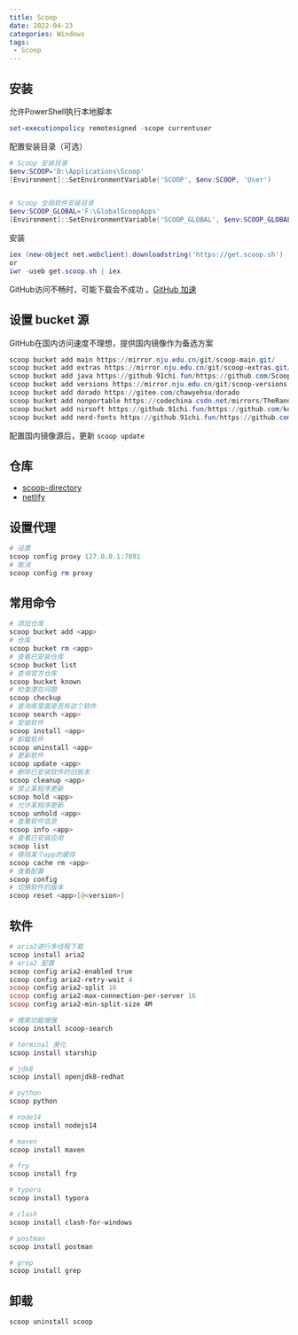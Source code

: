 ```yaml
---
title: Scoop 
date: 2022-04-23
categories: Windows
tags:
 - Scoop
---
```


## 安装

允许PowerShell执行本地脚本

```powershell
set-executionpolicy remotesigned -scope currentuser
```

配置安装目录（可选）

```powershell
# Scoop 安装目录
$env:SCOOP='D:\Applications\Scoop'
[Environment]::SetEnvironmentVariable('SCOOP', $env:SCOOP, 'User')


# Scoop 全局软件安装目录
$env:SCOOP_GLOBAL='F:\GlobalScoopApps'
[Environment]::SetEnvironmentVariable('SCOOP_GLOBAL', $env:SCOOP_GLOBAL, 'Machine')
```

安装

```powershell
iex (new-object net.webclient).downloadstring('https://get.scoop.sh') 
or
iwr -useb get.scoop.sh | iex
```

GitHub访问不畅时，可能下载会不成功 。[GitHub 加速](https://github.com/521xueweihan/GitHub520)

## 设置 bucket 源

GitHub在国内访问速度不理想，提供国内镜像作为备选方案

```powershell
scoop bucket add main https://mirror.nju.edu.cn/git/scoop-main.git/
scoop bucket add extras https://mirror.nju.edu.cn/git/scoop-extras.git/
scoop bucket add java https://github.91chi.fun/https://github.com/ScoopInstaller/Java.git
scoop bucket add versions https://mirror.nju.edu.cn/git/scoop-versions.git/
scoop bucket add dorado https://gitee.com/chawyehsu/dorado
scoop bucket add nonportable https://codechina.csdn.net/mirrors/TheRandomLabs/scoop-nonportable
scoop bucket add nirsoft https://github.91chi.fun/https://github.com/kodybrown/scoop-nirsoft.git
scoop bucket add nerd-fonts https://github.91chi.fun/https://github.com/matthewjberger/scoop-nerd-fonts.git
```

配置国内镜像源后，更新 `scoop update`

## 仓库

- [scoop-directory](https://rasa.github.io/scoop-directory/by-apps)
- [netlify](https://scoop.netlify.app/buckets/)

## 设置代理

```powershell
# 设置
scoop config proxy 127.0.0.1:7891
# 取消
scoop config rm proxy
```

## 常用命令


```powershell
# 添加仓库
scoop bucket add <app>
# 仓库
scoop bucket rm <app>
# 查看已安装仓库
scoop bucket list
# 查询官方仓库
scoop bucket known
# 检查潜在问题
scoop checkup 
# 查询库里面是否有这个软件
scoop search <app>   
# 安装软件
scoop install <app>  
# 卸载软件
scoop uninstall <app>  
# 更新软件
scoop update <app>  
# 删除已安装软件的旧版本
scoop cleanup <app>
# 禁止某程序更新
scoop hold <app>
# 允许某程序更新
scoop unhold <app> 
# 查看软件信息
scoop info <app> 
# 查看已安装应用
scoop list
# 移除某个app的缓存
scoop cache rm <app>
# 查看配置
scoop config
# 切换软件的版本
scoop reset <app>[@<version>]
```

## 软件

```powershell
# aria2进行多线程下载
scoop install aria2 
# aria2 配置
scoop config aria2-enabled true
scoop config aria2-retry-wait 4
scoop config aria2-split 16
scoop config aria2-max-connection-per-server 16
scoop config aria2-min-split-size 4M

# 搜索功能增强
scoop install scoop-search

# terminal 美化
scoop install starship

# jdk8
scoop install openjdk8-redhat

# python
scoop python

# node14
scoop install nodejs14

# maven
scoop install maven

# frp
scoop install frp

# typora
scoop install typora

# clash
scoop install clash-for-windows

# postman
scoop install postman

# grep
scoop install grep
```

## 卸载

```shell
scoop uninstall scoop
```

